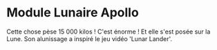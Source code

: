 # Module Lunaire Apollo

Cette chose pèse 15 000 kilos ! C'est énorme ! Et elle s'est posée sur la Lune.
Son alunissage a inspiré le jeu vidéo 'Lunar Lander'.
